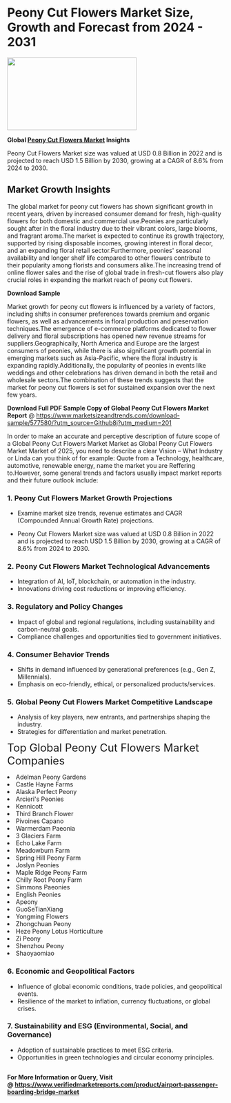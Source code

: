 <H1>Peony Cut Flowers Market Size, Growth and Forecast from 2024 - 2031</H1><img class="aligncenter size-medium wp-image-584254" src="https://thirdeyenews.in/wp-content/uploads/2024/09/Global-Market-Research-300x168.jpeg" alt="" width="300" height="168" /><p><strong>Global&nbsp;<a href="https://www.marketsizeandtrends.com/download-sample/577580/?utm_source=Github8j?utm_medium=201">Peony Cut Flowers Market</a> Insights</strong></p><p>Peony Cut Flowers Market size was valued at USD 0.8 Billion in 2022 and is projected to reach USD 1.5 Billion by 2030, growing at a CAGR of 8.6% from 2024 to 2030.</p><p><h2>Market Growth Insights</h2> <p>The global market for peony cut flowers has shown significant growth in recent years, driven by increased consumer demand for fresh, high-quality flowers for both domestic and commercial use.Peonies are particularly sought after in the floral industry due to their vibrant colors, large blooms, and fragrant aroma.The market is expected to continue its growth trajectory, supported by rising disposable incomes, growing interest in floral decor, and an expanding floral retail sector.Furthermore, peonies' seasonal availability and longer shelf life compared to other flowers contribute to their popularity among florists and consumers alike.The increasing trend of online flower sales and the rise of global trade in fresh-cut flowers also play crucial roles in expanding the market reach of peony cut flowers.</p> <p><strong>Download Sample</strong></p> <p>Market growth for peony cut flowers is influenced by a variety of factors, including shifts in consumer preferences towards premium and organic flowers, as well as advancements in floral production and preservation techniques.The emergence of e-commerce platforms dedicated to flower delivery and floral subscriptions has opened new revenue streams for suppliers.Geographically, North America and Europe are the largest consumers of peonies, while there is also significant growth potential in emerging markets such as Asia-Pacific, where the floral industry is expanding rapidly.Additionally, the popularity of peonies in events like weddings and other celebrations has driven demand in both the retail and wholesale sectors.The combination of these trends suggests that the market for peony cut flowers is set for sustained expansion over the next few years.</p> <p><span class=""><strong>Download Full PDF Sample Copy of Global Peony Cut Flowers Market Report</strong> @ <a href="https://www.marketsizeandtrends.com/download-sample/577580/?utm_source=Github8j?utm_medium=201" target="_blank">https://www.marketsizeandtrends.com/download-sample/577580/?utm_source=Github8j?utm_medium=201</a></span></p><p>In order to make an accurate and perceptive description of future scope of a Global&nbsp;Peony Cut Flowers Market Market as Global&nbsp;Peony Cut Flowers Market Market of 2025, you need to describe a clear Vision &ndash; What Industry or Linda can you think of for example: Quote from a Technology, healthcare, automotive, renewable energy, name the market you are Reffering to.However, some general trends and factors usually impact market reports and their future outlook include:</p><h3>1.&nbsp;<strong>Peony Cut Flowers Market Growth Projections</strong></h3><ul><li>Examine market size trends, revenue estimates and CAGR (Compounded Annual Growth Rate) projections.</li><li><p>Peony Cut Flowers Market size was valued at USD 0.8 Billion in 2022 and is projected to reach USD 1.5 Billion by 2030, growing at a CAGR of 8.6% from 2024 to 2030.</p></li></ul><h3>2.&nbsp;<strong>Peony Cut Flowers Market Technological Advancements</strong></h3><ul><li>Integration of AI, IoT, blockchain, or automation in the industry.</li><li>Innovations driving cost reductions or improving efficiency.</li></ul><h3>3.&nbsp;<strong>Regulatory and Policy Changes</strong></h3><ul><li>Impact of global and regional regulations, including sustainability and carbon-neutral goals.</li><li>Compliance challenges and opportunities tied to government initiatives.</li></ul><h3>4.&nbsp;<strong>Consumer Behavior Trends</strong></h3><ul><li>Shifts in demand influenced by generational preferences (e.g., Gen Z, Millennials).</li><li>Emphasis on eco-friendly, ethical, or personalized products/services.</li></ul><h3>5.&nbsp;<strong>Global Peony Cut Flowers Market Competitive Landscape</strong></h3><ul><li>Analysis of key players, new entrants, and partnerships shaping the industry.</li><li>Strategies for differentiation and market penetration.</li></ul><p data-pm-slice="1 1 []"><span style="color: inherit; font-family: inherit; font-size: 25px;">Top Global Peony Cut Flowers Market Companies</span></p><div class="" data-test-id=""><p><li>Adelman Peony Gardens</li><li> Castle Hayne Farms</li><li> Alaska Perfect Peony</li><li> Arcieri's Peonies</li><li> Kennicott</li><li> Third Branch Flower</li><li> Pivoines Capano</li><li> Warmerdam Paeonia</li><li> 3 Glaciers Farm</li><li> Echo Lake Farm</li><li> Meadowburn Farm</li><li> Spring Hill Peony Farm</li><li> Joslyn Peonies</li><li> Maple Ridge Peony Farm</li><li> Chilly Root Peony Farm</li><li> Simmons Paeonies</li><li> English Peonies</li><li> Apeony</li><li> GuoSeTianXiang</li><li> Yongming Flowers</li><li> Zhongchuan Peony</li><li> Heze Peony Lotus Horticulture</li><li> Zi Peony</li><li> Shenzhou Peony</li><li> Shaoyaomiao</li></p></div><h3>6.&nbsp;<strong>Economic and Geopolitical Factors</strong></h3><ul><li>Influence of global economic conditions, trade policies, and geopolitical events.</li><li>Resilience of the market to inflation, currency fluctuations, or global crises.</li></ul><h3>7.&nbsp;<strong>Sustainability and ESG (Environmental, Social, and Governance)</strong></h3><ul><li>Adoption of sustainable practices to meet ESG criteria.</li><li>Opportunities in green technologies and circular economy principles.</li></ul><h2><strong style="font-size: 14px;">For More Information or Query, Visit @&nbsp;</strong><a style="background-color: #ffffff; font-size: 14px;" href="https://www.marketsizeandtrends.com/report/peony-cut-flowers-market/" target="_blank">https://www.verifiedmarketreports.com/product/airport-passenger-boarding-bridge-market</a></h2>